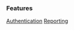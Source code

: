 ### Features

[Authentication](https://github.com/garagepoort/StaffPlusPlus/wiki/Authentication)
[Reporting](https://github.com/garagepoort/StaffPlusPlus/wiki/Reporting)
